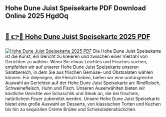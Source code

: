 ## Hohe Dune Juist Speisekarte PDF Download Online 2025 HgdOq

# <h2><a href="http://gc6d19.nevu.top/?p=Hohe+Dune+Juist+Speisekarte">🔗 👉🔴 Hohe Dune Juist Speisekarte 2025 PDF</a></h2>

[![Hohe Dune Juist Speisekarte 2025 PDF](https://i.imgur.com/dBaPXMq.png)](http://gc6d19.nevu.top/?p=Hohe+Dune+Juist+Speisekarte)
Die Hohe Dune Juist Speisekarte ist die Kunst, ein Gericht zu kreieren und zwischen einer Vielzahl von Gerichten zu wählen. Wenn Sie etwas Leichtes und Frisches suchen, empfehlen wir auf unserer Hohe Dune Juist Speisekarte unseren Salatbereich, in dem Sie aus frischen Gemüse- und Obstsalaten wählen können. Für diejenigen, die Fleisch lieben, bieten wir eine umfangreiche Auswahl an Gerichten auf der Hohe Dune Juist Speisekarte an: Rindfleisch, Schweinefleisch, Huhn und Fisch. Unseren Auserwählten bieten wir köstliche Gerichte wie Schaschlik und Steak an, die bei frischem, natürlichem Feuer zubereitet werden. Unsere Hohe Dune Juist Speisekarte bietet eine große Auswahl an Desserts, von klassischen Torten und Kuchen bis hin zu exquisiten Crème Brûlée und Schokoladenstückchen.
